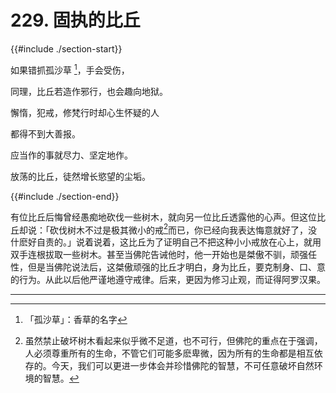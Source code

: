 # 229. 固执的比丘
{{#include ./section-start}}

如果错抓孤沙草 [^1]，手会受伤，

同理，比丘若造作邪行，也会趣向地狱。



懈惰，犯戒，修梵行时却心生怀疑的人

都得不到大善报。



应当作的事就尽力、坚定地作。

放荡的比丘，徒然增长慾望的尘垢。

{{#include ./section-end}}

有位比丘后悔曾经愚痴地砍伐一些树木，就向另一位比丘透露他的心声。但这位比丘却说：「砍伐树木不过是极其微小的戒[^2]而已，你已经向我表达悔意就好了，没什麽好自责的。」说着说着，这比丘为了证明自己不把这种小小戒放在心上，就用双手连根拔取一些树木。甚至当佛陀告诫他时，他一开始也是桀傲不驯，顽强任性，但是当佛陀说法后，这桀傲顽强的比丘才明白，身为比丘，要克制身、口、意的行为。从此以后他严谨地遵守戒律。后来，更因为修习止观，而证得阿罗汉果。


---



[^1]: 「孤沙草」：香草的名字

[^2]: 虽然禁止破坏树木看起来似乎微不足道，也不可行，但佛陀的重点在于强调，人必须尊重所有的生命，不管它们可能多麽卑微，因为所有的生命都是相互依存的。今天，我们可以更进一步体会并珍惜佛陀的智慧，不可任意破坏自然环境的智慧。

